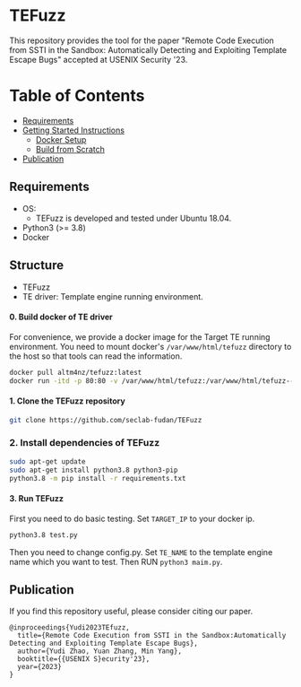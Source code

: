 # TEFuzz 
This repository provides the tool for the paper "Remote Code Execution from SSTI in the Sandbox: Automatically Detecting and Exploiting Template Escape Bugs" accepted at USENIX Security '23.

Table of Contents
=================
* [Requirements](#requirements)
* [Getting Started Instructions](#getting-started-instructions)
  * [Docker Setup](#docker-setup)
  * [Build from Scratch](#build-from-scratch)
* [Publication](#publication)

## Requirements

* OS: 
  - TEFuzz is developed and tested under Ubuntu 18.04.
* Python3 (>= 3.8)
* Docker 

## Structure

* TEFuzz
* TE driver: Template engine running environment.



#### **0. Build docker of TE driver**
For convenience, we provide a docker image for the Target TE running environment.
You need to mount docker's `/var/www/html/tefuzz` directory to the host so that tools can read the information.

```bash
docker pull altm4nz/tefuzz:latest
docker run -itd -p 80:80 -v /var/www/html/tefuzz:/var/www/html/tefuzz--name tefuzz altm4nz/tefuzz 
```

#### **1. Clone the TEFuzz repository**

```bash
git clone https://github.com/seclab-fudan/TEFuzz
```

### **2. Install dependencies of TEFuzz**

```bash
sudo apt-get update
sudo apt-get install python3.8 python3-pip
python3.8 -m pip install -r requirements.txt
```

#### **3. Run TEFuzz**
First you need to do basic testing.
Set `TARGET_IP` to your docker ip.
```bash
python3.8 test.py
```
Then you need to change  config.py.
Set `TE_NAME` to the template engine name which you want to test.
Then RUN `python3 maim.py`.


## Publication

If you find this repository useful, please consider citing our paper.
```
@inproceedings{Yudi2023TEfuzz,
  title={Remote Code Execution from SSTI in the Sandbox:Automatically Detecting and Exploiting Template Escape Bugs},
  author={Yudi Zhao, Yuan Zhang, Min Yang},
  booktitle={{USENIX S}ecurity'23},
  year={2023}
}
```
